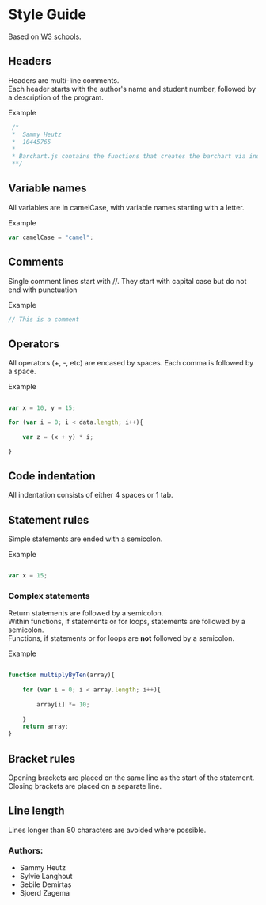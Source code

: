 # Style Guide
Based on [W3 schools](https://www.w3schools.com/js/js_conventions.asp).

## Headers
Headers are multi-line comments.  
Each header starts with the author's name and student number, followed by a description of the program.

Example  
```javascript
 /*
 *  Sammy Heutz
 *  10445765
 * 
 * Barchart.js contains the functions that creates the barchart via index.js
 **/
```

## Variable names
All variables are in camelCase, with variable names starting with a letter.  

Example  
```javascript
var camelCase = "camel";
```
## Comments
Single comment lines start with //. They start with capital case but do not end with punctuation

Example
```javascript
// This is a comment
```

## Operators
All operators (+, -, etc) are encased by spaces. Each comma is followed by a space.

Example  
```javascript

var x = 10, y = 15;

for (var i = 0; i < data.length; i++){ 
    
    var z = (x + y) * i;

}
```

## Code indentation
All indentation consists of either 4 spaces or 1 tab.  

## Statement rules
Simple statements are ended with a semicolon.

Example  
```javascript

var x = 15;

```

### Complex statements
Return statements are followed by a semicolon.  
Within functions, if statements or for loops, statements are followed by a semicolon.  
Functions, if statements or for loops are **not** followed by a semicolon.  

Example
```javascript

function multiplyByTen(array){
    
    for (var i = 0; i < array.length; i++){
        
        array[i] *= 10;
    
    }
    return array;
}

```

## Bracket rules
Opening brackets are placed on the same line as the start of the statement.  
Closing brackets are placed on a separate line.  

## Line length
Lines longer than 80 characters are avoided where possible.  

### Authors:
- Sammy Heutz
- Sylvie Langhout
- Sebile Demirtaş
- Sjoerd Zagema 
